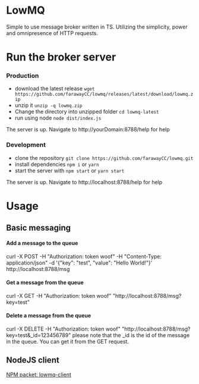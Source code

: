 # LowMQ
Simple to use message broker written in TS.
Utilizing the simplicity, power and omnipresence of HTTP requests.


# Run the broker server
### Production
- download the latest release `wget https://github.com/farawayCC/lowmq/releases/latest/download/lowmq.zip`
- unzip it `unzip -q lowmq.zip`
- Change the directory into unzipped folder `cd lowmq-latest`
- run using node `node dist/index.js`

The server is up. Navigate to http://yourDomain:8788/help for help

### Development
- clone the repository `git clone https://github.com/farawayCC/lowmq.git`
- install dependencies `npm i` or `yarn`
- start the server with `npm start` or `yarn start`

The server is up. Navigate to http://localhost:8788/help for help

# Usage
## Basic messaging
#### Add a message to the queue
curl -X POST -H "Authorization: token woof" -H "Content-Type: application/json" -d '{"key": "test", "value": "Hello World!"}' http://localhost:8788/msg
#### Get a message from the queue
curl -X GET -H "Authorization: token woof" "http://localhost:8788/msg?key=test"
#### Delete a message from the queue
curl -X DELETE -H "Authorization: token woof" "http://localhost:8788/msg?key=test&_id=123456789"
please note that the _id is the id of the message in the queue. You can get it from the GET request.

## NodeJS client
[NPM packet: lowmq-client](https://www.npmjs.com/package/lowmq-client)
